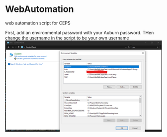 # WebAutomation
web automation script for CEPS

First, add an environmental password with your Auburn password. THen change the username in the script to be your own username
<img src="https://github.com/LoganBolton/WebAutomation/blob/main/Screenshot%202024-07-15%20130346.png" style="display: block; margin: 0; padding: 0;">
